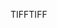 <span data-ttu-id="621af-101">TIFF</span><span class="sxs-lookup"><span data-stu-id="621af-101">TIFF</span></span>